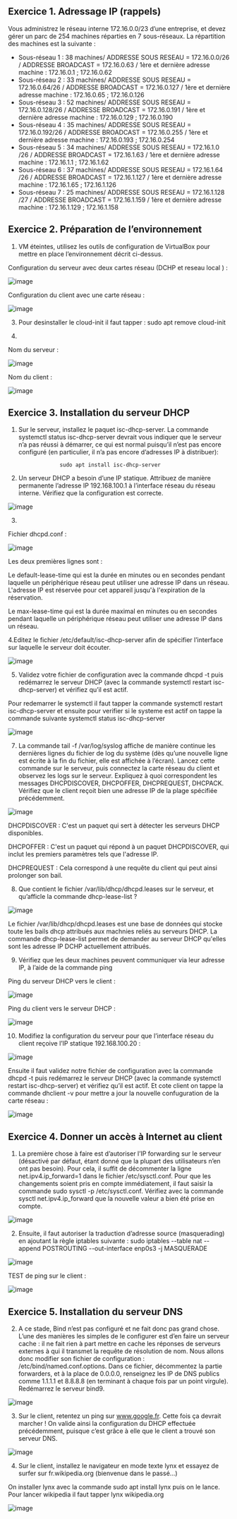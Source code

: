 ## Exercice 1. Adressage IP (rappels)

Vous administrez le réseau interne 172.16.0.0/23 d’une entreprise, et devez gérer un parc de 254 machines
réparties en 7 sous-réseaux. La répartition des machines est la suivante :


- Sous-réseau 1 : 38 machines/ ADDRESSE SOUS RESEAU = 172.16.0.0/26 / ADDRESSE BROADCAST = 172.16.0.63 / 1ère et dernière adresse machine : 172.16.0.1 ; 172.16.0.62
- Sous-réseau 2 : 33 machines/ ADDRESSE SOUS RESEAU = 172.16.0.64/26 / ADDRESSE BROADCAST = 172.16.0.127 / 1ère et dernière adresse machine : 172.16.0.65 ; 172.16.0.126
- Sous-réseau 3 : 52 machines/ ADDRESSE SOUS RESEAU = 172.16.0.128/26 / ADDRESSE BROADCAST = 172.16.0.191 / 1ère et dernière adresse machine : 172.16.0.129 ; 172.16.0.190
- Sous-réseau 4 : 35 machines/ ADDRESSE SOUS RESEAU = 172.16.0.192/26 / ADDRESSE BROADCAST = 172.16.0.255 / 1ère et dernière adresse machine : 172.16.0.193 ; 172.16.0.254
- Sous-réseau 5 : 34 machines/ ADDRESSE SOUS RESEAU = 172.16.1.0 /26 / ADDRESSE BROADCAST = 172.16.1.63 / 1ère et dernière adresse machine : 172.16.1.1 ; 172.16.1.62
- Sous-réseau 6 : 37 machines/ ADDRESSE SOUS RESEAU = 172.16.1.64 /26 / ADDRESSE BROADCAST = 172.16.1.127 / 1ère et dernière adresse machine : 172.16.1.65 ; 172.16.1.126
- Sous-réseau 7 : 25 machines/ ADDRESSE SOUS RESEAU = 172.16.1.128 /27 / ADDRESSE BROADCAST = 172.16.1.159 / 1ère et dernière adresse machine : 172.16.1.129 ; 172.16.1.158

## Exercice 2. Préparation de l’environnement

1. VM éteintes, utilisez les outils de configuration de VirtualBox pour mettre en place l’environnement
décrit ci-dessus.

Configuration du serveur avec deux cartes réseau (DCHP et reseau local ) :

![image](https://user-images.githubusercontent.com/80455696/193029055-1ede88a8-2bf7-4f5b-8d3c-07a6caa883f4.png)

Configuration du client avec une carte réseau :

![image](https://user-images.githubusercontent.com/80455696/193029550-3f4fe7c4-194e-4c9a-98e8-c1c2999b5242.png)

3. Pour desinstaller le cloud-init il faut tapper :
          sudo apt remove cloud-init

4. 

Nom du serveur :

![image](https://user-images.githubusercontent.com/80455696/193036429-2b31a9b2-2fc5-4fce-9b54-c075548a5f62.png)

Nom du client :

![image](https://user-images.githubusercontent.com/80455696/193036677-b999594e-880b-4408-ad51-37686e1154c9.png)


## Exercice 3. Installation du serveur DHCP

1. Sur le serveur, installez le paquet isc-dhcp-server. La commande systemctl status isc-dhcp-server devrait vous indiquer que le serveur n’a pas réussi à démarrer, ce qui est normal puisqu’il n’est pas encore configuré (en particulier, il n’a pas encore d’adresses IP à distribuer):

                    sudo apt install isc-dhcp-server                    


2. Un serveur DHCP a besoin d’une IP statique. Attribuez de manière permanente l’adresse IP 192.168.100.1 à l’interface réseau du réseau interne. Vérifiez que la configuration est correcte.

![image](https://user-images.githubusercontent.com/80455696/193046521-8fb629a0-2704-458e-817c-79c78a40164c.png)

3. 

Fichier dhcpd.conf :

![image](https://user-images.githubusercontent.com/80455696/193048899-f2e3b12d-18dd-4e81-825e-0f31d06cafda.png)

Les deux premières lignes sont :

Le default-lease-time qui est la durée en minutes ou en secondes pendant laquelle un périphérique réseau peut utiliser une adresse IP dans un réseau. L'adresse IP est réservée pour cet appareil jusqu'à l'expiration de la réservation.

Le max-lease-time qui est la durée maximal en minutes ou en secondes pendant laquelle un périphérique réseau peut utiliser une adresse IP dans un réseau.

4.Editez le fichier /etc/default/isc-dhcp-server afin de spécifier l’interface sur laquelle le serveur doit écouter. 

![image](https://user-images.githubusercontent.com/80455696/193051087-62e4b73d-32b5-44e0-9d1c-62b35b717bb0.png)

5. Validez votre fichier de configuration avec la commande dhcpd -t puis redémarrez le serveur DHCP (avec la commande systemctl restart isc-dhcp-server) et vérifiez qu’il est actif.

Pour redemarrer le systemctl il faut tapper la commande systemctl restart isc-dhcp-server et ensuite pour verifier si le systeme est actif on tappe la commande suivante systemctl status isc-dhcp-server

![image](https://user-images.githubusercontent.com/80455696/193054137-445033a6-f65a-4a14-9dd8-c6e85ccf841d.png)


7. La commande tail -f /var/log/syslog affiche de manière continue les dernières lignes du fichier
de log du système (dès qu’une nouvelle ligne est écrite à la fin du fichier, elle est affichée à l’écran).
Lancez cette commande sur le serveur, puis connectez la carte réseau du client et observez les logs
sur le serveur. Expliquez à quoi correspondent les messages DHCPDISCOVER, DHCPOFFER, DHCPREQUEST,
DHCPACK. Vérifiez que le client reçoit bien une adresse IP de la plage spécifiée précédemment.


![image](https://user-images.githubusercontent.com/80455696/193062013-460b9181-88c4-4631-b11a-52f4e3902386.png)

DHCPDISCOVER : C'est un paquet qui sert à détecter les serveurs DHCP disponibles.

DHCPOFFER : C'est un paquet qui répond à un paquet DHCPDISCOVER, qui inclut les premiers paramètres tels que l'adresse IP.

DHCPREQUEST : Cela correspond à une requête du client qui peut ainsi prolonger son bail.


8. Que contient le fichier /var/lib/dhcp/dhcpd.leases sur le serveur, et qu’afficle la commande dhcp-lease-list ? 


![image](https://user-images.githubusercontent.com/80455696/193459555-8b230bbe-3287-4357-b164-974704b15820.png)





Le fichier /var/lib/dhcp/dhcpd.leases est une base de données qui stocke toute les bails dhcp attribués aux machnies reliés au serveurs DHCP. La commande dhcp-lease-list permet de demander au serveur DHCP qu'elles sont les adresse IP DCHP actuellement attribués.


9. Vérifiez que les deux machines peuvent communiquer via leur adresse IP, à l’aide de la commande ping

Ping du serveur DHCP vers le client :

![image](https://user-images.githubusercontent.com/80455696/193459619-1cb9a750-db0c-457f-9043-771caef07a0d.png)

Ping du client vers le serveur DHCP : 

![image](https://user-images.githubusercontent.com/80455696/193459713-bfe6189e-d15d-4c66-81ee-591d5447944f.png)


10. Modifiez la configuration du serveur pour que l’interface réseau du client reçoive l’IP statique 192.168.100.20 :

![image](https://user-images.githubusercontent.com/80455696/193462605-358e754c-a2f0-49fb-9890-7e652c8af77d.png)

Ensuite il faut validez notre fichier de configuration avec la commande dhcpd -t puis redémarrez le serveur DHCP
(avec la commande systemctl restart isc-dhcp-server) et vérifiez qu’il est actif.
Et  cote client on tappe la commande dhclient -v pour mettre a jour la nouvelle confuguration de la carte réseau :

![image](https://user-images.githubusercontent.com/80455696/193462694-98158c73-6ce4-4645-a513-669769fc448f.png)


## Exercice 4. Donner un accès à Internet au client

1. La première chose à faire est d’autoriser l’IP forwarding sur le serveur (désactivé par défaut, étant
donné que la plupart des utilisateurs n’en ont pas besoin). Pour cela, il suffit de décommenter la ligne
net.ipv4.ip_forward=1 dans le fichier /etc/sysctl.conf. Pour que les changements soient pris en
compte immédiatement, il faut saisir la commande sudo sysctl -p /etc/sysctl.conf.
Vérifiez avec la commande sysctl net.ipv4.ip_forward que la nouvelle valeur a bien été prise en
compte.

![image](https://user-images.githubusercontent.com/80455696/193464316-610bf5e9-812a-47c1-b7dc-025073c7c565.png)

2. Ensuite, il faut autoriser la traduction d’adresse source (masquerading) en ajoutant la règle iptables
suivante :
sudo iptables --table nat --append POSTROUTING --out-interface enp0s3 -j MASQUERADE

![image](https://user-images.githubusercontent.com/80455696/193530643-1d667cdc-a795-42f5-a6cd-c15cb68a8020.png)

TEST de ping sur le client :

![image](https://user-images.githubusercontent.com/80455696/193530747-f60866ab-3943-483d-94fa-1f55383ada1e.png)

## Exercice 5. Installation du serveur DNS

2. A ce stade, Bind n’est pas configuré et ne fait donc pas grand chose. L’une des manières les simples de le configurer est d’en faire un serveur cache : il ne fait rien à part mettre en cache les réponses de serveurs externes à qui il transmet la requête de résolution de nom.
Nous allons donc modifier son fichier de configuration : /etc/bind/named.conf.options. Dans ce
fichier, décommentez la partie forwarders, et à la place de 0.0.0.0, renseignez les IP de DNS publics comme 1.1.1.1 et 8.8.8.8 (en terminant à chaque fois par un point virgule). Redémarrez le serveur
bind9.

![image](https://user-images.githubusercontent.com/80455696/193532204-9de6e73f-ae46-42b9-9b62-7434dd0bcf39.png)

3. Sur le client, retentez un ping sur www.google.fr. Cette fois ça devrait marcher ! On valide ainsi la configuration du DHCP effectuée précédemment, puisque c’est grâce à elle que le client a trouvé son serveur DNS.

![image](https://user-images.githubusercontent.com/80455696/193532430-06a18248-f607-4603-ad2b-f9e464d0a04b.png)


4. Sur le client, installez le navigateur en mode texte lynx et essayez de surfer sur fr.wikipedia.org (bienvenue dans le passé...)

On installer lynx avec la commande sudo apt install lynx puis on le lance. Pour lancer wikipedia il faut tapper lynx wikipedia.org

![image](https://user-images.githubusercontent.com/80455696/193533729-56b8a734-8f67-4722-a44c-140d0f2c6433.png)


